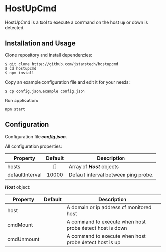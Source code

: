 # HostUpCmd

HostUpCmd is a tool to execute a command on the host up or down is detected.

## Installation and Usage

Clone repository and install dependencies:

```shell
$ git clone https://github.com/jstarstech/hostupcmd
$ cd hostupcmd
$ npm install
```

Copy an example configuration file and edit it for your needs:

```shell
$ cp config.json.example config.json
```

Run application:

```shell
npm start
```

## Configuration

Configuration file ***config.json***.

All configuration properties:

| Property        | Default | Description                          |
|-----------------|:-------:|--------------------------------------|
| hosts           |   []    | Array of ***Host*** objects          |
| defaultInterval |  10000  | Default interval between ping probe. |

***Host*** object:

| Property   | Default | Description                                              |
|------------|---------|----------------------------------------------------------|
| host       |         | A domain or ip address of monitored host                 |
| cmdMount   |         | A command to execute when host probe detect host is down |
| cmdUnmount |         | A command to execute when host probe detect host is up   |
